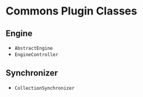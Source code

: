# Commons Plugin Classes

## Engine

  - `AbstractEngine`
  - `EngineController`

## Synchronizer

  - `CollectionSynchronizer`